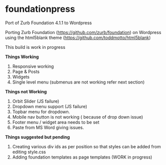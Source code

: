 foundationpress 
===============

Port of Zurb Foundation 4.1.1 to Wordpress 

Porting Zurb Foundation (https://github.com/zurb/foundation) on Wordpress using the html5blank theme (https://github.com/toddmotto/html5blank)

This build is work in progress <br/>

<b>Things Working</b>
1. Responsive working
2. Page & Posts
3. Widgets
4. Single level menu (submenus are not working refer next section)

<b>Things not Working</b>
1. Orbit Slider (JS failure) <br>
2. Dropdown menu support  (JS failure)<br>
3. Topbar menu for dropdown.<br>
4. Mobile nav button is not working ( because of drop down issue)<br>
5. Footer menu / widget area needs to be set<br>
6. Paste from MS Word giving issues.<br>


<b>Things suggested but pending </b>
1. Creating various div ids as per position so that styles can be added from editing style.css<br>
2. Adding foundation templates as page templates (WORK in progress)
